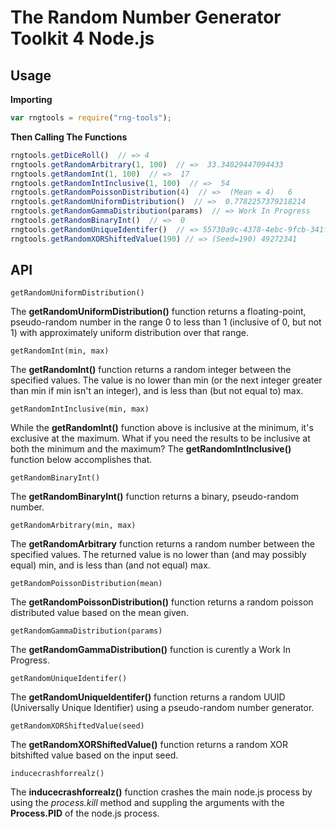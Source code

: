 # The Random Number Generator Toolkit 4 Node.js

## Usage

**Importing**
```javascript
var rngtools = require("rng-tools");
```

**Then Calling The Functions**
```javascript
rngtools.getDiceRoll()  // => 4
rngtools.getRandomArbitrary(1, 100)  // =>  33.34029447094433
rngtools.getRandomInt(1, 100)  // =>  17
rngtools.getRandomIntInclusive(1, 100)  // =>  54
rngtools.getRandomPoissonDistribution(4)  // =>  (Mean = 4)   6
rngtools.getRandomUniformDistribution()  // =>  0.7782257379218214
rngtools.getRandomGammaDistribution(params)  // => Work In Progress
rngtools.getRandomBinaryInt()  // =>  0
rngtools.getRandomUniqueIdentifer()  // => 55730a9c-4378-4ebc-9fcb-341f026d1ff3
rngtools.getRandomXORShiftedValue(190) // => (Seed=190) 49272341
```


## API
`getRandomUniformDistribution()`

The **getRandomUniformDistribution()** function returns a floating-point, pseudo-random number in the range 0 to less than 1 (inclusive of 0, but not 1) with approximately uniform distribution over that range.

`getRandomInt(min, max)`

The **getRandomInt()** function returns a random integer between the specified values. The value is no lower than min (or the next integer greater than min if min isn't an integer), and is less than (but not equal to) max.

`getRandomIntInclusive(min, max)`

While the **getRandomInt()** function above is inclusive at the minimum, it's exclusive at the maximum. What if you need the results to be inclusive at both the minimum and the maximum? The **getRandomIntInclusive()** function below accomplishes that.

`getRandomBinaryInt()`

The **getRandomBinaryInt()** function returns a binary, pseudo-random number.

`getRandomArbitrary(min, max)`

The **getRandomArbitrary** function returns a random number between the specified values. The returned value is no lower than (and may possibly equal) min, and is less than (and not equal) max.

`getRandomPoissonDistribution(mean)`

The **getRandomPoissonDistribution()** function returns a random poisson distributed value based on the mean given.

`getRandomGammaDistribution(params)`

The **getRandomGammaDistribution()** function is curently a Work In Progress.

`getRandomUniqueIdentifer()`

The **getRandomUniqueIdentifer()** function returns a random UUID (Universally Unique Identifier) using a pseudo-random number generator. 

`getRandomXORShiftedValue(seed)`

The **getRandomXORShiftedValue()** function returns a random XOR bitshifted value based on the input seed.

`inducecrashforrealz()`

The **inducecrashforrealz()** function crashes the main node.js process by using the *process.kill* method and suppling the arguments with the **Process.PID** of the node.js process.
